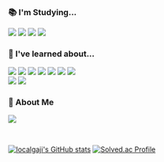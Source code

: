 
### 📚 I'm Studying...

<div>
  <img src="https://img.shields.io/badge/Java-007396.svg?style=flat"/>
  <img src="https://img.shields.io/badge/Spring Boot-6DB33F?style=flat&logo=springboot&logoColor=white"/>
  <img src="https://img.shields.io/badge/MySQL-4479A1?style=flat&logo=MySQL&logoColor=white"/>
  <img src="https://img.shields.io/badge/Docker-2496ED?style=flat&logo=Docker&logoColor=white"/>
</div>

### 👀 I've learned about...

<div>
  <img src="https://img.shields.io/badge/TypeScript-3178C6?style=flat&logo=TypeScript&logoColor=white"/>
  <img src="https://img.shields.io/badge/JavaScript-F7DF1E?style=flat&logo=JavaScript&logoColor=black"/>
  <img src="https://img.shields.io/badge/React-61DAFB?style=flat&logo=React&logoColor=black"/>
  <img src="https://img.shields.io/badge/Redux-764ABC?style=flat&logo=Redux&logoColor=white"/>
  <img src="https://img.shields.io/badge/playwright-2EAD33?style=flat&logo=playwright&logoColor=white">
  <img src="https://img.shields.io/badge/nginx-009639?style=flat&logo=nginx&logoColor=white"/>
  <img src="https://img.shields.io/badge/Kubernetes-326CE5?style=flat&logo=Kubernetes&logoColor=white"/>
</div>
<div>
  <img src="https://img.shields.io/badge/python-3776AB?style=flat&logo=python&logoColor=white"/>
  <img src="https://img.shields.io/badge/selenium-43B02A?style=flat&logo=selenium&logoColor=white"/>
</div>

  
### 🙋 About Me

<a href="https://velog.io/@localgaji" target="_blank"><img src="https://img.shields.io/badge/Velog-20C997?style=plastic-square&logo=Velog&logoColor=white"/></a> 


</br>
  
[![localgaji's GitHub stats](https://github-readme-stats.vercel.app/api?username=localgaji)](https://github.com/localgaji/github-readme-stats)
[![Solved.ac Profile](http://mazassumnida.wtf/api/v2/generate_badge?boj=localgaji)](https://solved.ac/localgaji/)

